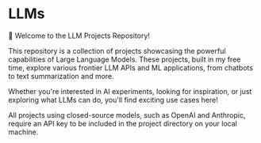 # LLMs

🔷 Welcome to the LLM Projects Repository!

This repository is a collection of projects showcasing the powerful capabilities of Large Language Models. These projects, built in my free time, explore various frontier LLM APIs and ML applications, from chatbots to text summarization and more.

Whether you're interested in AI experiments, looking for inspiration, or just exploring what LLMs can do, you'll find exciting use cases here!

All projects using closed-source models, such as OpenAI and Anthropic, require an API key to be included in the project directory on your local machine.
